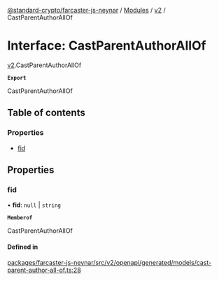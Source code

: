 [@standard-crypto/farcaster-js-neynar](../README.md) / [Modules](../modules.md) / [v2](../modules/v2.md) / CastParentAuthorAllOf

# Interface: CastParentAuthorAllOf

[v2](../modules/v2.md).CastParentAuthorAllOf

**`Export`**

CastParentAuthorAllOf

## Table of contents

### Properties

- [fid](v2.CastParentAuthorAllOf.md#fid)

## Properties

### fid

• **fid**: ``null`` \| `string`

**`Memberof`**

CastParentAuthorAllOf

#### Defined in

[packages/farcaster-js-neynar/src/v2/openapi/generated/models/cast-parent-author-all-of.ts:28](https://github.com/standard-crypto/farcaster-js/blob/main/packages/farcaster-js-neynar/src/v2/openapi/generated/models/cast-parent-author-all-of.ts#L28)

